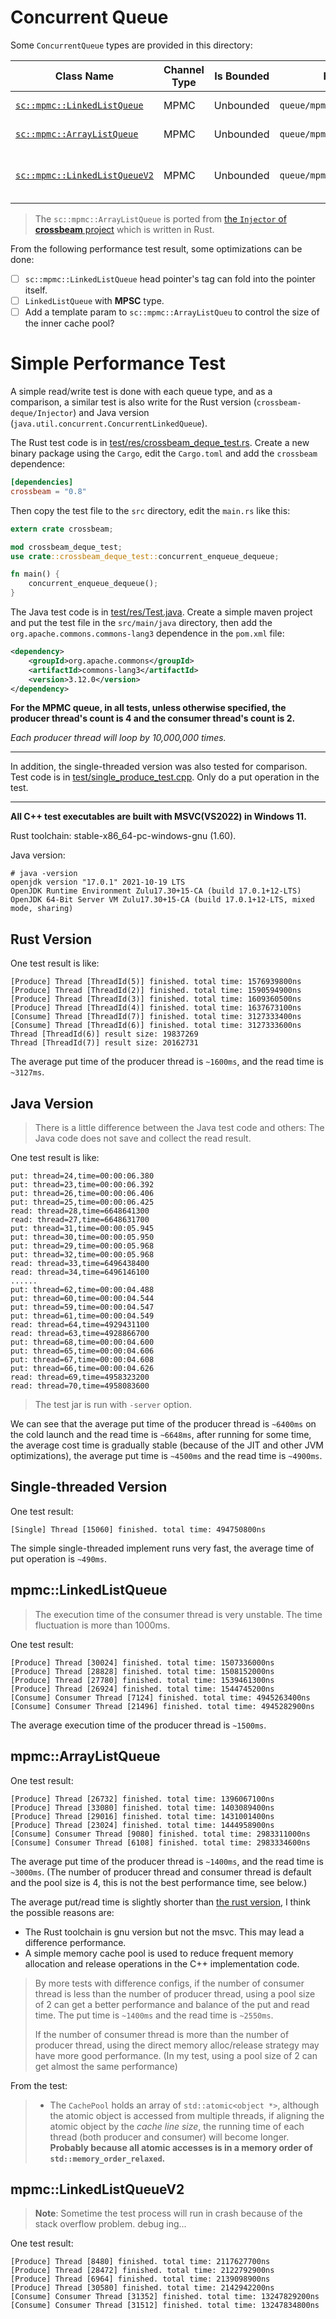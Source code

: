 # Concurrent Queue
Some `ConcurrentQueue` types are provided in this directory:

| Class Name | Channel Type | Is Bounded | Header File | Description |
| --- | --- | --- | --- | --- |
| [`sc::mpmc::LinkedListQueue`](./mpmc_list_queue.hpp) | MPMC | Unbounded | `queue/mpmc_list_queue.hpp` | Implemented using the single linked-list. |
| [`sc::mpmc::ArrayListQueue`](./mpmc_array_queue.hpp) | MPMC | Unbounded | `queue/mpmc_array_queue.hpp` | Implemented using array + single linked-list. |
| [`sc::mpmc::LinkedListQueueV2`](./mpmc_list_queue_v2.hpp) | MPMC | Unbounded | `queue/mpmc_list_queue_v2.hpp` | Implemented using single linked-list, but memory is managed by `std::atomic<std::shared_ptr>`. |

> The `sc::mpmc::ArrayListQueue` is ported from [the `Injector` of **crossbeam** project](https://github.com/crossbeam-rs/crossbeam/blob/master/crossbeam-deque/src/deque.rs) which is written in Rust.

From the following performance test result, some optimizations can be done:
* [ ] `sc::mpmc::LinkedListQueue` head pointer's tag can fold into the pointer itself.
* [ ] `LinkedListQueue` with **MPSC** type.
* [ ] Add a template param to `sc::mpmc::ArrayListQueu` to control the size of the inner cache pool?

# Simple Performance Test
A simple read/write test is done with each queue type, and as a comparison, a similar test is also write for the Rust version (`crossbeam-deque/Injector`) and Java version (`java.util.concurrent.ConcurrentLinkedQueue`).

The Rust test code is in [test/res/crossbeam_deque_test.rs](../test/res/crossbeam_deque_test.rs). Create a new binary package using the `Cargo`, edit the `Cargo.toml` and add the `crossbeam` dependence:
```toml
[dependencies]
crossbeam = "0.8"
```
Then copy the test file to the `src` directory, edit the `main.rs` like this:
```rust
extern crate crossbeam;

mod crossbeam_deque_test;
use crate::crossbeam_deque_test::concurrent_enqueue_dequeue;

fn main() {
    concurrent_enqueue_dequeue();
}
```

The Java test code is in [test/res/Test.java](../test/res/Test.java). Create a simple maven project and put the test file in the `src/main/java` directory, then add the `org.apache.commons.commons-lang3` dependence in the `pom.xml` file:
```xml
<dependency>
    <groupId>org.apache.commons</groupId>
    <artifactId>commons-lang3</artifactId>
    <version>3.12.0</version>
</dependency>
```

**For the MPMC queue, in all tests, unless otherwise specified, the producer thread's count is 4 and the consumer thread's count is 2.**

*Each producer thread will loop by 10,000,000 times.*

---

In addition, the single-threaded version was also tested for comparison. Test code is in [test/single_produce_test.cpp](../test/single_produce_test.cpp). Only do a put operation in the test.

---

**All C++ test executables are built with MSVC(VS2022) in Windows 11.**

Rust toolchain: stable-x86_64-pc-windows-gnu (1.60).

Java version:
```text
# java -version
openjdk version "17.0.1" 2021-10-19 LTS
OpenJDK Runtime Environment Zulu17.30+15-CA (build 17.0.1+12-LTS)
OpenJDK 64-Bit Server VM Zulu17.30+15-CA (build 17.0.1+12-LTS, mixed mode, sharing)
```

## Rust Version
One test result is like:
```text
[Produce] Thread [ThreadId(5)] finished. total time: 1576939800ns
[Produce] Thread [ThreadId(2)] finished. total time: 1590594900ns
[Produce] Thread [ThreadId(3)] finished. total time: 1609360500ns
[Produce] Thread [ThreadId(4)] finished. total time: 1637673100ns
[Consume] Thread [ThreadId(7)] finished. total time: 3127333400ns
[Consume] Thread [ThreadId(6)] finished. total time: 3127333600ns
Thread [ThreadId(6)] result size: 19837269
Thread [ThreadId(7)] result size: 20162731
```

The average put time of the producer thread is `~1600ms`, and the read time is `~3127ms`.

## Java Version
> There is a little difference between the Java test code and others: The Java code does not save and collect the read result.

One test result is like:
```text
put: thread=24,time=00:00:06.380
put: thread=23,time=00:00:06.392
put: thread=26,time=00:00:06.406
put: thread=25,time=00:00:06.425
read: thread=28,time=6648641300
read: thread=27,time=6648631700
put: thread=31,time=00:00:05.945
put: thread=30,time=00:00:05.950
put: thread=29,time=00:00:05.968
put: thread=32,time=00:00:05.968
read: thread=33,time=6496438400
read: thread=34,time=6496146100
......
put: thread=62,time=00:00:04.488
put: thread=60,time=00:00:04.544
put: thread=59,time=00:00:04.547
put: thread=61,time=00:00:04.549
read: thread=64,time=4929431100
read: thread=63,time=4928866700
put: thread=68,time=00:00:04.600
put: thread=65,time=00:00:04.606
put: thread=67,time=00:00:04.608
put: thread=66,time=00:00:04.626
read: thread=69,time=4958323200
read: thread=70,time=4958083600
```

> The test jar is run with `-server` option.

We can see that the average put time of the producer thread is `~6400ms` on the cold launch and the read time is `~6648ms`, after running for some time, the average cost time is gradually stable (because of the JIT and other JVM optimizations), the average put time is `~4500ms` and the read time is `~4900ms`.

## Single-threaded Version
One test result:
```text
[Single] Thread [15060] finished. total time: 494750800ns
```

The simple single-threaded implement runs very fast, the average time of put operation is `~490ms`.

## mpmc::LinkedListQueue
> The execution time of the consumer thread is very unstable. The time fluctuation is more than 1000ms.

One test result:
```text
[Produce] Thread [30024] finished. total time: 1507336000ns
[Produce] Thread [28828] finished. total time: 1508152000ns
[Produce] Thread [27780] finished. total time: 1539461300ns
[Produce] Thread [26924] finished. total time: 1544745200ns
[Consume] Consumer Thread [7124] finished. total time: 4945263400ns
[Consume] Consumer Thread [21496] finished. total time: 4945282900ns
```

The average execution time of the producer thread is `~1500ms`.

## mpmc::ArrayListQueue
One test result:
```text
[Produce] Thread [26732] finished. total time: 1396067100ns
[Produce] Thread [33080] finished. total time: 1403089400ns
[Produce] Thread [29016] finished. total time: 1431001400ns
[Produce] Thread [23024] finished. total time: 1444958900ns
[Consume] Consumer Thread [9080] finished. total time: 2983311000ns
[Consume] Consumer Thread [6108] finished. total time: 2983334600ns
```

The average put time of the producer thread is `~1400ms`, and the read time is `~3000ms`. (The number of producer thread and consumer thread is default and the pool size is 4, this is not the best performance time, see below.)

The average put/read time is slightly shorter than [the rust version](#rust-version), I think the possible reasons are:
* The Rust toolchain is gnu version but not the msvc. This may lead a difference performance.
* A simple memory cache pool is used to reduce frequent memory allocation and release operations in the C++ implementation code.
> By more tests with difference configs, if the number of consumer thread is less than the number of producer thread, using a pool size of 2 can get a better performance and balance of the put and read time. The put time is `~1400ms` and the read time is `~2550ms`.
> 
> If the number of consumer thread is more than the number of producer thread, using the direct memory alloc/release strategy may have more good performance. (In my test, using a pool size of 2 can get almost the same performance)

From the test:
> * The `CachePool` holds an array of `std::atomic<object *>`, although the atomic object is accessed from multiple threads, if aligning the atomic object by the *cache line size*, the running time of each thread (both producer and consumer) will become longer. **Probably because all atomic accesses is in a memory order of `std::memory_order_relaxed`.**

## mpmc::LinkedListQueueV2
> **Note**: Sometime the test process will run in crash because of the stack overflow problem. debug ing...

One test result:
```text
[Produce] Thread [8480] finished. total time: 2117627700ns
[Produce] Thread [28472] finished. total time: 2122792900ns
[Produce] Thread [6964] finished. total time: 2139098900ns
[Produce] Thread [30580] finished. total time: 2142942200ns
[Consume] Consumer Thread [31352] finished. total time: 13247829200ns
[Consume] Consumer Thread [31512] finished. total time: 13247834800ns
```
